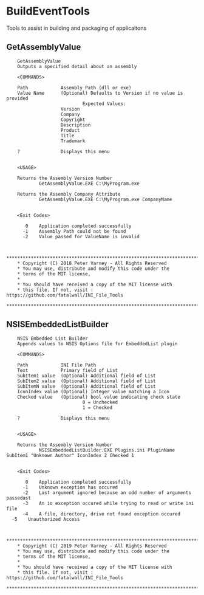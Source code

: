# BuildEventTools
Tools to assist in building and packaging of applicaitons

## GetAssemblyValue

        GetAssemblyValue
        Outputs a specified detail about an assembly

        <COMMANDS>

        Path            Assembly Path (dll or exe)
        Value Name      (Optional) Defaults to Version if no value is provided
                                Expected Values:
						Version
						Company
						Copyright
						Description
						Product
						Title
						Trademark
									
        ?               Displays this menu


        <USAGE>

        Returns the Assembly Version Number
                GetAssemblyValue.EXE C:\MyProgram.exe

        Returns the Assembly Company Attribute
                GetAssemblyValue.EXE C:\MyProgram.exe CompanyName


        <Exit Codes>

           0    Application completed successfully
          -1    Assembly Path could not be found
          -2    Value passed for ValueName is invalid


        *************************************************************************
        * Copyright (C) 2018 Peter Varney - All Rights Reserved
        * You may use, distribute and modify this code under the
        * terms of the MIT license,
        *
        * You should have received a copy of the MIT license with
        * this file. If not, visit : https://github.com/fatalwall/INI_File_Tools
        *************************************************************************

## NSISEmbeddedListBuilder

        NSIS Embedded List Builder
        Appends values to NSIS Options file for EmbeddedList plugin

        <COMMANDS>

        Path            INI File Path
        Text            Primary field of List
        SubItem1 value  (Optional) Additional field of List
        SubItem2 value  (Optional) Additional field of List
        SubItemN value  (Optional) Additional field of List
        IconIndex value (Optional) Integer value matching a Icon
        Checked value   (Optional) bool value indicating check state
                                0 = Unchecked
                                1 = Checked

        ?               Displays this menu


        <USAGE>

        Returns the Assembly Version Number
                NSISEmbeddedListBuilder.EXE Plugins.ini PluginName SubItem1 "Unknown Author" IconIndex 2 Checked 1


        <Exit Codes>

           0    Application completed successfully
          -1    Unknown exception has occured
          -2    Last argument ignored because an odd number of arguments passedast
          -3    An io exception occured while trying to read or write ini file
          -4    A file, directory, drive not found exception occured
	  -5	Unauthorized Access


        *************************************************************************
        * Copyright (C) 2019 Peter Varney - All Rights Reserved
        * You may use, distribute and modify this code under the
        * terms of the MIT license,
        *
        * You should have received a copy of the MIT license with
        * this file. If not, visit : https://github.com/fatalwall/INI_File_Tools
        *************************************************************************
